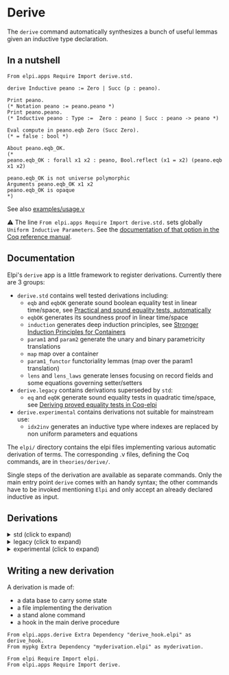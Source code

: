 # Derive

The `derive` command automatically synthesizes a bunch of useful lemmas
given an inductive type declaration.

## In a nutshell

```coq
From elpi.apps Require Import derive.std.
 
derive Inductive peano := Zero | Succ (p : peano).

Print peano.
(* Notation peano := peano.peano *)
Print peano.peano.
(* Inductive peano : Type :=  Zero : peano | Succ : peano -> peano *)

Eval compute in peano.eqb Zero (Succ Zero).
(* = false : bool *)

About peano.eqb_OK.
(*
peano.eqb_OK : forall x1 x2 : peano, Bool.reflect (x1 = x2) (peano.eqb x1 x2)

peano.eqb_OK is not universe polymorphic
Arguments peano.eqb_OK x1 x2
peano.eqb_OK is opaque
*)
```

See also [examples/usage.v](examples/usage.v)

:warning: The line `From elpi.apps Require Import derive.std.` sets globally 
`Uniform Inductive Parameters`.
See the [documentation of that option in the Coq reference manual](https://coq.inria.fr/refman/language/core/inductive.html#coq:flag.Uniform-Inductive-Parameters).

## Documentation

Elpi's `derive` app is a little framework to register derivations.
Currently there are 3 groups:
- `derive.std` contains well tested derivations including:
  + `eqb` and `eqbOK` generate sound boolean equality test in linear time/space, see
     [Practical and sound equality tests, automatically](https://hal.inria.fr/hal-03800154)
  + `eqbOK` generates its soundness proof in linear time/space
  + `induction` generates deep induction principles, see
     [Stronger Induction Principles for Containers](http://drops.dagstuhl.de/opus/volltexte/2019/11084/)
  + `param1` and `param2` generate the unary and binary parametricity translations
  + `map` map over a container
  + `param1_functor` functoriality lemmas (map over the param1 translation)
  + `lens` and `lens_laws` generate lenses focusing on record fields and some
    equations governing setter/setters
- `derive.legacy` contains derivations superseded by `std`:
  + `eq` and `eqOK` generate sound equality tests in quadratic time/space, see
     [Deriving proved equality tests in Coq-elpi](http://drops.dagstuhl.de/opus/volltexte/2019/11084/)
- `derive.experimental` contains derivations not suitable for mainstream use:
  + `idx2inv` generates an inductive type where indexes are replaced by
    non uniform parameters and equations


The `elpi/` directory contains the elpi files implementing various automatic
derivation of terms.  The corresponding .v files, defining the Coq commands,
are in `theories/derive/`.

Single steps of the derivation are available as separate commands.
Only the main entry point `derive` comes with an handy syntax; the other
commands have to be invoked mentioning `Elpi` and only accept an already
declared inductive as input.

## Derivations

<details><summary>std (click to expand)</summary><p>

### `map`

Map a container over its parameters. 

```coq
Elpi derive.map list.
Check list_map : forall A B, (A -> B) -> list A -> list B.
```

### `lens`
See also [theories/derive/lens.v](theories/derive/lens.v) for the `Lens` definition and the support constants `view`, `set` and `over`.
```coq
Record pa_record A := { f3 : peano; f4 : A; }.
Elpi derive.lens pa_record.
Check _f3 : forall A, Lens (pa_record A) (pa_record A) peano peano. 
```

### `lens_laws`
See also [theories/derive/lens_laws.v](theories/derive/lens_laws.v) for the statements of the 4 laws (set_set, view_set, set_view, exchange).
```coq
Elpi derive.lens_laws pa_record.
Check _f3_view_set : forall A (r : pa_record A) x, view _f3 (set _f3 x r) = x.
```

### `param1`

Unary parametricity translation.

```coq
Elpi derive.param1 nat.
Print is_nat. (*
Inductive is_nat : nat -> Type :=
| is_O : is_nat 0
| is_S : forall n : nat, is_nat n -> is_nat (S n) *)
```

### `param1_functor`

```coq
Elpi derive.param1.functor is_list.
Check is_list_functor : forall A PA QA,
  (forall x, PA x -> QA x) -> forall l, is_list A PA l -> list A QA l.
```

### `param1_trivial`

```coq
Elpi derive.param1.trivial is_nat.
Check is_nat_trivial : forall x : nat, { p : is_nat x & forall q, p = q }.
Check is_nat_witness : forall x : nat, is_nat x.
```

### `induction`

Induction principle for `T` based on `is_T`

```coq
Elpi derive.induction list.
Check list_induction :
  forall (A : Type) (PA : A -> Type) P,
    P (nil A) ->
    (forall x : A, PA x -> forall xs, P xs -> P (cons A x xs)) ->
    forall l, is_list A PA l -> P l.
```

### `tag`

The "name" of the constructor

```coq
Elpi derive.tag peano.
Check peano_tag : peano -> positive.

```

### `fields`

The types of the fields and the fields of each constructor

```coq
Elpi derive.fields peano.
Check peano_fields_t : positive -> Type. 
Check peano_fields : forall (n:peano), peano_fields_t (peano_tag n). 
Check peano_construct : forall (p: positive),  peano_fields_t p -> Datatypes.option peano.
Check peano_constructP : forall (n:peano), peano_construct (peano_tag n) (peano_fields n) = Datatypes.Some n.
```

### `eqb`

Equality test

```coq
Elpi derive.eqb peano.
Check peano_eqb : peano -> peano -> bool.

```

### `eqbcorrect`

Two directions of the soundness proof

```coq
Elpi derive.eqbcorrect peano.
Check peano_eqb_correct : forall n m, peano_eqb n m = true -> n = m.
Check peano_eqb_refl : forall n, peano_eqb n n = true.
```

### `eqbOK`

The soundness proof

```coq
Elpi derive.eqbOK peano. 
Check peano_eqb_OK : forall n m, reflect (n = m) (peano_eqb n m).
```

### `param1_congr`

Used by `param1_trivial`, not interesting.

```coq
Elpi derive.param1.congr is_nat.
Check is_Succ congr : forall x (px qx : is_nat x),
  px = qx -> 
  is_Succ x px = is_Succ x qx.
```

</p></details>

<details><summary>legacy (click to expand)</summary><p>

See [Deriving proved equality tests in Coq-elpi: Stronger Induction Principles for
Containers](http://drops.dagstuhl.de/opus/volltexte/2019/11084/) for a
description of most of these components.


<img align="right" src="https://github.com/LPCIC/coq-elpi/blob/master/apps/derive/derive.svg" width="40%" />

### `isK`

Given an inductive type it generates for each constructor a function that
tests if a term is a specific constructor.

Example: 
```coq
Elpi derive.isK list.
Print list_is_nil. (*
list_is_nil = 
  fun (A : Type) (i : list A) =>
    match i with
    | nil => true
    | _ => false
    end
*)
```

### `projK`

Given an inductive type it generates for each constructor `K` and argument
`i` of this constructor a function extracting that argument (provided enough
default values).

```coq
Elpi derive.projK Vector.t.
Check projcons1. (*
projcons1 
 : forall (A : Type) (H : nat),
          A -> forall n : nat, Vector.t A n ->
          Vector.t A H -> A
```
The intended use is to perform injection, i.e. one aleady has a term of the
shape `K args` and can just use these args to provide the default values.

If the projected argument's type depends on the value of other arguments, then it
is boxed using `existT`.
```coq
Check projcons3. (*
projcons3
     : forall (A : Type) (H : nat),
       A -> forall n : nat, Vector.t A n ->
       Vector.t A H -> {i1 : nat & Vector.t A i1}
*)
```

### injection

`injection H EqAB PL` given an equation `H` of type `EqAB` returns a list
of equations `PL`. `EqAB` is expected to be of the form `K .. = K ..` for
a constructor `K`.

coverage: does not do the smart thing when the obtained equations are like `{ i : nat & Vector.t A i } = ...` in which case, given that `nat` is `eqType` one could obtain systematically the two equalities.

Note: this is not a real derivation, since it generates no constant, but it a piece of
code used by derivations.

### discriminate

`discriminate H EqAB G PG` given an equation `H` of type `EqAB` and
a goal `G` it provides a proof `PG`. It asserts that `EqAB` is of
the form `K1 .. = K2 ..` when `K1` is a constructor different from `K2`.

Note: this is not a real derivation, since it generates no constant, but it a piece of
code used by derivations.

### `bcongr`

We call a boolean congruence lemma an instance of the `reflect` predicate
on a proposition `K x1..xn = K y1..yn` and a boolean expression `b1 && .. bn`.

```coq
Elpi derive.bcongr list.
Check nil_congr : forall A, reflect (@nil A = @nil A) true.
Check cons_congr :
  forall A,
  forall (x y : A) b1, reflect (x = y) b1 ->
  forall (xs ys : list A) b2, reflect (xs = ys) b2 ->
    reflect (cons x xs = cons y ys) (b1 && b2).
```

### `eq`

Generates a boolean comparison function.

```coq
Elpi derive.eq list. 
Check list_eq. (*
list_eq
     : forall A : Type,
       (A -> A -> bool) -> list A -> list A -> bool
*)
```

### `eqK`

Generates, for each constructor, the correctness lemma for the comparison
function.

```coq
Elpi derive.eqK list.

Check eq_axiom_nil : forall A fa, axiom (list A) (list_eq A fa) (@nil A).

Check eq_axiom_cons : forall A fa,
  forall x, axiom A fa x ->
  forall xs, axiom (list A) (list_eq A fa) xs ->
    axiom (list A) (list_eq A fa) (cons x xs).
```

### `eqcorrect`

Correctness of equality test using reified type information.

```coq
Elpi derive.eqcorrect list.
Check list_eq_correct :
  forall A f l, is_list A (eq_axiom A f) l -> eq_axiom (list A) (list_eq A f) l.
```

### `eqOK`

Correctness of equality test.

```coq
Elpi derive.eqOK list.
Check list_eq_OK :
  forall A f, (forall a, axiom A f a) -> (forall l, eq_axiom (list A) (list_eq A f) l).
```

## Coverage

This is the list of inductive types we use for testing, and the table with the result of each derivation (:sunny: = OK, :bug: = does not work but might, :cloud: = looks like this can't possible work)


```coq
Inductive empty := .
Inductive unit := tt.
Inductive peano := Zero | Succ (n : peano).
Inductive option A := None | Some (_ : A).
Inductive pair A B := Comma (a : A) (b : B).
Inductive seq A := Nil | Cons (x : A) (xs : seq A).
Inductive rose (A : Type) := Leaf | Node (sib : seq (rose A)).
Inductive nest A := NilN | ConsN (x : A) (xs : nest (pair A A)).
Fail Inductive bush A := BNil | BCons (x : A) (xs : bush (bush A)).
Inductive w A := via (f : A -> w A).
Inductive vect A : peano -> Type := VNil : vect A Zero | VCons (x : A) n (xs : vect A n) : vect A (Succ n).
Inductive dyn := box (T : Type) (t : T).
Inductive zeta Sender (Receiver := Sender) := Envelope (a : Sender) (ReplyTo := a) (c : Receiver).
Inductive beta (A : (fun x : Type => x) Type) := Redex (a : (fun x : Type => x) A).
Inductive iota := Why n (a : match n in peano return Type with Zero => peano | Succ _ => unit end).
Inductive large := K1 (_ : unit) | K2 (_ : unit) (_ : unit) | ...
Inductive prim_int := PI (i : Int63.int).
Inductive prim_float := PF (f : PrimFloat.float).
Record fo_record := { f1 : peano; f2 : unit; }.
Record pa_record A := { f3 : peano; f4 : A; }.
Record pr_record A := { pf3 : peano; pf4 : A; }. (* with primitive projections *)
Record dep_record := { f5 : peano; f6 : vect unit f5; }.
Variant enum := E1 | E2 | E3.
```

test       | eq      | param1  | map     | induction | isK     | projK   | bcongr  | eqK     | eqcorrect | eqOK    | lens_laws
-----------|---------|---------|---------|-----------|---------|---------|---------|---------|-----------|---------|----------
empty      | :sunny: | :sunny: | :sunny: | :sunny:   | :sunny: | :sunny: | :sunny: | :sunny: | :sunny:   | :sunny: | :cloud:
unit       | :sunny: | :sunny: | :sunny: | :sunny:   | :sunny: | :sunny: | :sunny: | :sunny: | :sunny:   | :sunny: | :cloud:
peano      | :sunny: | :sunny: | :sunny: | :sunny:   | :sunny: | :sunny: | :sunny: | :sunny: | :sunny:   | :sunny: | :cloud:
option     | :sunny: | :sunny: | :sunny: | :sunny:   | :sunny: | :sunny: | :sunny: | :sunny: | :sunny:   | :sunny: | :cloud:
pair       | :sunny: | :sunny: | :sunny: | :sunny:   | :sunny: | :sunny: | :sunny: | :sunny: | :sunny:   | :sunny: | :cloud:
seq        | :sunny: | :sunny: | :sunny: | :sunny:   | :sunny: | :sunny: | :sunny: | :sunny: | :sunny:   | :sunny: | :cloud:
rose       | :sunny: | :sunny: | :sunny: | :sunny:   | :sunny: | :sunny: | :sunny: | :sunny: | :sunny:   | :sunny: | :cloud:
nest       | :cloud: | :sunny: | :cloud: | :sunny:   | :sunny: | :sunny: | :sunny: | :bug:   | :bug:     | :bug:   | :cloud:
w          | :cloud: | :sunny: | :bug:   | :sunny:   | :sunny: | :sunny: | :sunny: | :bug:   | :bug:     | :bug:   | :cloud:
vect       | :sunny: | :sunny: | :sunny: | :sunny:   | :sunny: | :sunny: | :bug:   | :bug:   | :bug:     | :bug:   | :cloud:
dyn        | :cloud: | :sunny: | :sunny: | :sunny:   | :sunny: | :sunny: | :bug:   | :bug:   | :bug:     | :bug:   | :cloud:
zeta       | :sunny: | :sunny: | :sunny: | :sunny:   | :sunny: | :sunny: | :sunny: | :sunny: | :sunny:   | :sunny: | :cloud:
beta       | :sunny: | :sunny: | :bug:   | :sunny:   | :sunny: | :sunny: | :sunny: | :sunny: | :bug:     | :sunny: | :cloud:
iota       | :cloud: | :sunny: | :sunny: | :sunny:   | :sunny: | :sunny: | :cloud: | :bug:   | :cloud:   | :cloud: | :cloud:
large      | :sunny: | :sunny: | :bug:   | :sunny:   | :sunny: | :sunny: | :sunny: | :sunny: | :sunny:   | :sunny: | :cloud:
prim_int   | :sunny: | :sunny: | :sunny: | :sunny:   | :sunny: | :sunny: | :sunny: | :sunny: | :sunny:   | :sunny: | :cloud:
prim_float | :sunny: | :sunny: | :sunny: | :sunny:   | :sunny: | :sunny: | :sunny: | :sunny: | :cloud:   | :cloud: | :cloud:
fo_record  | :sunny: | :sunny: | :sunny: | :sunny:   | :sunny: | :sunny: | :sunny: | :sunny: | :sunny:   | :sunny: | :sunny:
pa_record  | :sunny: | :sunny: | :sunny: | :sunny:   | :sunny: | :sunny: | :sunny: | :sunny: | :sunny:   | :sunny: | :sunny:
pr_record  | :sunny: | :sunny: | :sunny: | :sunny:   | :sunny: | :sunny: | :sunny: | :sunny: | :sunny:   | :sunny: | :sunny:
dep_record | :bug:   | :sunny: | :sunny: | :sunny:   | :sunny: | :sunny: | :bug:   | :bug:   | :bug:     | :bug:   | :cloud:  
enum       | :sunny: | :sunny: | :sunny: | :sunny:   | :sunny: | :sunny: | :sunny: | :sunny: | :sunny:   | :sunny: | :cloud:


test      | functor | inhab   | congr     | trivial |
----------|---------|---------|-----------|---------|
is_empty  | :sunny: | :sunny: | :sunny:   | :sunny: |
is_unit   | :sunny: | :sunny: | :sunny:   | :sunny: |
is_peano  | :sunny: | :sunny: | :sunny:   | :sunny: |
is_option | :sunny: | :sunny: | :sunny:   | :sunny: |
is_pair   | :sunny: | :sunny: | :sunny:   | :sunny: |
is_seq    | :sunny: | :sunny: | :sunny:   | :sunny: |
is_rose   | :sunny: | :sunny: | :sunny:   | :sunny: |
is_nest   | :bug:   | :bug:   | :cloud:   | :cloud: |
is_w      | :bug:   | :sunny: | :sunny:   | :bug:   |
is_vect   | :sunny: | :bug:   | :cloud:   | :bug:   |
is_dyn    | :sunny: | :cloud: | :cloud:   | :bug:   |
is_zeta   | :sunny: | :sunny: | :sunny:   | :sunny: |
is_beta   | :sunny: | :sunny: | :sunny:   | :sunny: |
is_iota   | :sunny: | :bug:   | :cloud:   | :bug:   |
is_large  | :sunny: | :sunny: | :bug:     | :bug:   |
is_prim_int  | :sunny: | :sunny: | :sunny:   | :sunny: |
is_is_prim_float| :sunny: | :sunny: | :sunny:   | :sunny: |
is_fo_record | :sunny: | :sunny: | :sunny:   | :sunny: |
is_pa_record | :sunny: | :sunny: | :sunny:   | :sunny: |
is_pr_record | :sunny: | :sunny: | :sunny:   | :sunny: |
is_dep_record| :sunny: | :bug:   | :sunny:   | :bug:   |
is_enum      | :sunny: | :sunny: | :sunny:   | :sunny: |

</p></details>

<details><summary>experimental (click to expand)</summary><p>


### `invert`

```coq
Inductive is_list A PA : list A -> Type :=
  | nilR : is_list (@nil A)
  | consR : forall a : A, PA a ->
            forall xs : list A, is_list xs -> is_list (cons a xs).

Elpi derive.invert is_list.
Print is_list_inv. (*
Inductive is_list_inv (A : Type) (PA : A -> Type) (idx0 : list A) : Type :=
	| nilR_inv : idx0 = nil -> is_list_inv A PA idx0
  | consR_inv : forall a : A, PA a ->
                forall xs : list A, is_list_inv A PA xs ->
                idx0 = (cons a xs) ->
                is_list_inv A PA idx0.
*)
```

## `idx2inv`

```coq
Elpi derive.idx2inv is_list.
Check is_list_to_is_list_inv :
  forall A PA l, is_list A PA l -> is_list_inv A PA l.
```

</p></details>

## Writing a new derivation

A derivation is made of:
- a data base to carry some state
- a file implementing the derivation
- a stand alone command
- a hook in the main derive procedure


```coq
From elpi.apps.derive Extra Dependency "derive_hook.elpi" as derive_hook.
From mypkg Extra Dependency "myderivation.elpi" as myderivation.

From elpi Require Import elpi.
From elpi.apps Require Import derive.

```




